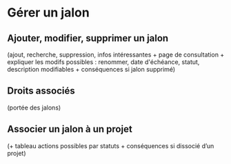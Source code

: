 # Gérer un jalon

## Ajouter, modifier, supprimer un jalon

(ajout, recherche, suppression, infos intéressantes + page de consultation + expliquer les modifs possibles : renommer, date d'échéance, statut, description modifiables + conséquences si jalon supprimé)

## Droits associés 

(portée des jalons)

## Associer un jalon à un projet 

(+ tableau actions possibles par statuts + conséquences si dissocié d’un projet)